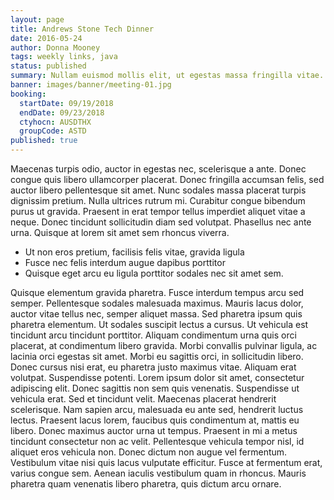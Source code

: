 ```yaml
---
layout: page
title: Andrews Stone Tech Dinner
date: 2016-05-24
author: Donna Mooney
tags: weekly links, java
status: published
summary: Nullam euismod mollis elit, ut egestas massa fringilla vitae.
banner: images/banner/meeting-01.jpg
booking:
  startDate: 09/19/2018
  endDate: 09/23/2018
  ctyhocn: AUSDTHX
  groupCode: ASTD
published: true
---
```

Maecenas turpis odio, auctor in egestas nec, scelerisque a ante. Donec congue quis libero ullamcorper placerat. Donec fringilla accumsan felis, sed auctor libero pellentesque sit amet. Nunc sodales massa placerat turpis dignissim pretium. Nulla ultrices rutrum mi. Curabitur congue bibendum purus ut gravida. Praesent in erat tempor tellus imperdiet aliquet vitae a neque. Donec tincidunt sollicitudin diam sed volutpat. Phasellus nec ante urna. Quisque at lorem sit amet sem rhoncus viverra.

* Ut non eros pretium, facilisis felis vitae, gravida ligula
* Fusce nec felis interdum augue dapibus porttitor
* Quisque eget arcu eu ligula porttitor sodales nec sit amet sem.

Quisque elementum gravida pharetra. Fusce interdum tempus arcu sed semper. Pellentesque sodales malesuada maximus. Mauris lacus dolor, auctor vitae tellus nec, semper aliquet massa. Sed pharetra ipsum quis pharetra elementum. Ut sodales suscipit lectus a cursus. Ut vehicula est tincidunt arcu tincidunt porttitor. Aliquam condimentum urna quis orci placerat, at condimentum libero gravida. Morbi convallis pulvinar ligula, ac lacinia orci egestas sit amet. Morbi eu sagittis orci, in sollicitudin libero. Donec cursus nisi erat, eu pharetra justo maximus vitae. Aliquam erat volutpat. Suspendisse potenti. Lorem ipsum dolor sit amet, consectetur adipiscing elit. Donec sagittis non sem quis venenatis. Suspendisse ut vehicula erat.
Sed et tincidunt velit. Maecenas placerat hendrerit scelerisque. Nam sapien arcu, malesuada eu ante sed, hendrerit luctus lectus. Praesent lacus lorem, faucibus quis condimentum at, mattis eu libero. Donec maximus auctor urna ut tempus. Praesent in mi a metus tincidunt consectetur non ac velit. Pellentesque vehicula tempor nisl, id aliquet eros vehicula non. Donec dictum non augue vel fermentum. Vestibulum vitae nisi quis lacus vulputate efficitur. Fusce at fermentum erat, varius congue sem. Aenean iaculis vestibulum quam in rhoncus. Mauris pharetra quam venenatis libero pharetra, quis dictum arcu ornare.
